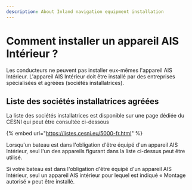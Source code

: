 ```yaml
---
description: About Inland navigation equipment installation
---
```


# Comment installer un appareil AIS Intérieur ?

Les conducteurs ne peuvent pas installer eux-mêmes l'appareil AIS Intérieur. L'appareil AIS Intérieur doit être installé par des entreprises spécialisées et agréées \(sociétés installatrices\).

## Liste des sociétés installatrices agréées

La liste des sociétés installatrices est disponible sur une page dédiée du CESNI qui peut être consultée ci-dessous

{% embed url="https://listes.cesni.eu/5000-fr.html" %}

Lorsqu'un bateau est dans l'obligation d'être équipé d'un appareil AIS Intérieur, seul l'un des appareils figurant dans la liste ci-dessus peut être utilisé.

Si votre bateau est dans l'obligation d'être équipé d'un appareil AIS Intérieur, seul un appareil AIS intérieur pour lequel est indiqué « Montage autorisé » peut être installé.

